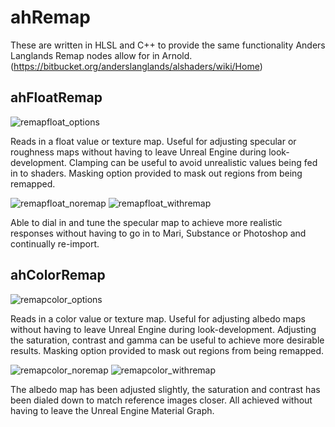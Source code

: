 # ahRemap

These are written in HLSL and C++ to provide the same functionality Anders Langlands Remap nodes allow for in Arnold. (https://bitbucket.org/anderslanglands/alshaders/wiki/Home)

## ahFloatRemap
![remapfloat_options](https://user-images.githubusercontent.com/10408010/44002814-ebf245f4-9e40-11e8-8d58-a85af13bb2a6.jpg)

Reads in a float value or texture map. Useful for adjusting specular or roughness maps without having to leave Unreal Engine during look-development. Clamping can be useful to avoid unrealistic values being fed in to shaders. Masking option provided to mask out regions from being remapped.

![remapfloat_noremap](https://user-images.githubusercontent.com/10408010/44002847-6e1b12ea-9e41-11e8-99a2-03eaf7f47dc3.jpg)
![remapfloat_withremap](https://user-images.githubusercontent.com/10408010/44002862-aefecdb0-9e41-11e8-8948-08d119ff8428.jpg)

Able to dial in and tune the specular map to achieve more realistic responses without having to go in to Mari, Substance or Photoshop and continually re-import.

## ahColorRemap
![remapcolor_options](https://user-images.githubusercontent.com/10408010/44002891-3082ca58-9e42-11e8-86b6-28174184093b.jpg)

Reads in a color value or texture map. Useful for adjusting albedo maps without having to leave Unreal Engine during look-development. Adjusting the saturation, contrast and gamma can be useful to achieve more desirable results. Masking option provided to mask out regions from being remapped.

![remapcolor_noremap](https://user-images.githubusercontent.com/10408010/44002912-68f3403e-9e42-11e8-8df0-87ab2309a267.jpg)
![remapcolor_withremap](https://user-images.githubusercontent.com/10408010/44002913-6b46d99a-9e42-11e8-8da6-352bf723ac9f.jpg)

The albedo map has been adjusted slightly, the saturation and contrast has been dialed down to match reference images closer. All achieved without having to leave the Unreal Engine Material Graph.
